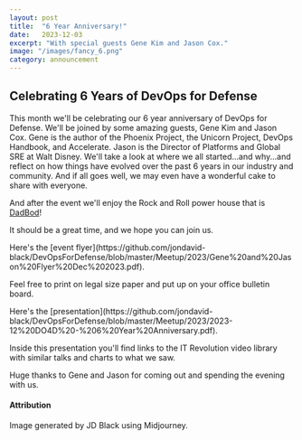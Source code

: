 ```yaml
---
layout: post
title:  "6 Year Anniversary!"
date:   2023-12-03
excerpt: "With special guests Gene Kim and Jason Cox."
image: "/images/fancy_6.png"
category: announcement
---
```


## Celebrating 6 Years of DevOps for Defense
This month we'll be celebrating our 6 year anniversary of DevOps for Defense.  We'll be joined by some
amazing guests, Gene Kim and Jason Cox.  Gene is the author of the Phoenix Project, the Unicorn Project, DevOps Handbook, and Accelerate.  Jason is the Director of Platforms and Global SRE at Walt Disney.  We'll take a look at where we all started...and why...and reflect on how things have evolved over the past 6 years in our industry and community.  And if all goes well, we may even have a wonderful cake to share with everyone.

And after the event we'll enjoy the Rock and Roll power house that is [DadBod](https://www.facebook.com/DadbodHuntsville/)!

It should be a great time, and we hope you can join us.

<div class="box" markdown="1">
Here's the [event flyer](https://github.com/jondavid-black/DevOpsForDefense/blob/master/Meetup/2023/Gene%20and%20Jason%20Flyer%20Dec%202023.pdf).

Feel free to print on legal size paper and put up on your office bulletin board.
</div>

<div class="box" markdown="1">
Here's the [presentation](https://github.com/jondavid-black/DevOpsForDefense/blob/master/Meetup/2023/2023-12%20DO4D%20-%206%20Year%20Anniversary.pdf).

Inside this presentation you'll find links to the IT Revolution video library with similar talks and charts to what we saw.

Huge thanks to Gene and Jason for coming out and spending the evening with us.
</div>


#### Attribution

Image generated by JD Black using Midjourney.